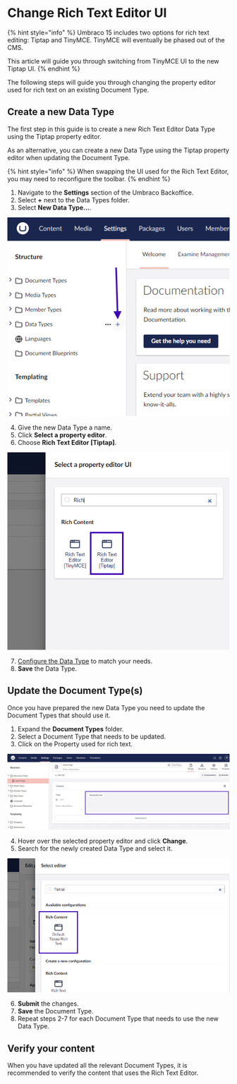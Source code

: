 # Change Rich Text Editor UI

{% hint style="info" %}
Umbraco 15 includes two options for rich text editing: Tiptap and TinyMCE. TinyMCE will eventually be phased out of the CMS.

This article will guide you through switching from TinyMCE UI to the new Tiptap UI.
{% endhint %}

The following steps will guide you through changing the property editor used for rich text on an existing Document Type.

## Create a new Data Type

The first step in this guide is to create a new Rich Text Editor Data Type using the Tiptap property editor.

As an alternative, you can create a new Data Type using the Tiptap property editor when updating the Document Type.

{% hint style="info" %}
When swapping the UI used for the Rich Text Editor, you may need to reconfigure the toolbar.
{% endhint %}

1. Navigate to the **Settings** section of the Umbraco Backoffice.
2. Select **+** next to the Data Types folder.
3. Select **New Data Type...**.

![Click on + next to the Data Types folder to create a new Data Type](images/rte-swap-new-data-type.png)

4. Give the new Data Type a name.
5. Click **Select a property editor**.
6. Choose **Rich Text Editor [Tiptap]**.

![Search for and choose the Rich Text Editor Tiptap UI](images/rte-swap-select-ui.png)

7. [Configure the Data Type](./configuration.md) to match your needs.
8. **Save** the Data Type.

## Update the Document Type(s)

Once you have prepared the new Data Type you need to update the Document Types that should use it.

1. Expand the **Document Types** folder.
2. Select a Document Type that needs to be updated.
3. Click on the Property used for rich text.

![Click on the property used for rich Text in the Document Type editor](images/rte-swap-change-property.png)

4. Hover over the selected property editor and click **Change**.
5. Search for the newly created Data Type and select it.

![Search for the new Data Type and select it](images/rte-swap-search-and-find-new-ui.png)

6. **Submit** the changes.
7. **Save** the Document Type.
8. Repeat steps 2-7 for each Document Type that needs to use the new Data Type.

## Verify your content

When you have updated all the relevant Document Types, it is recommended to verify the content that uses the Rich Text Editor.
